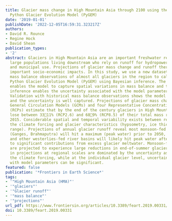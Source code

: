 ```yaml
---
title: Glacier mass change in High Mountain Asia through 2100 using the open-source
  Python Glacier Evolution Model (PyGEM)
date: '2019-01-01'
publishDate: '2022-12-05T16:59:31.323217Z'
authors:
- David R. Rounce
- Regine Hock
- David Shean
publication_types:
- '2'
abstract: Glaciers in High Mountain Asia are an important freshwater resource for
  large populations living downstream who rely on runoff for hydropower, irrigation,
  and municipal use. Projections of glacier mass change and runoff therefore have
  important socio-economic impacts. In this study, we use a new dataset of geodetic
  mass balance observations of almost all glaciers in the region to calibrate the
  Python Glacier Evolution Model (PyGEM) using Bayesian inference. The new dataset
  enables the model to capture spatial variations in mass balance and the Bayesian
  inference enables the uncertainty associated with the model parameters to be quantified.
  Validation with historical mass balance observations shows the model performs well
  and the uncertainty is well captured. Projections of glacier mass change for 22
  General Circulation Models (GCMs) and four Representative Concentration Pathways
  (RCPs) estimate that by the end of the century glaciers in High Mountain Asia will
  lose between 3311% (RCP2.6) and 689% (RCP8.5) of their total mass relative to
  2015. Considerable spatial and temporal variability exists between regions due to
  the climate forcing and glacier characteristics (hypsometry, ice thickness, elevation
  range). Projections of annual glacier runoff reveal most monsoon-fed river basins
  (Ganges, Brahmaputra) will hit a maximum (peak water) prior to 2050, while the Indus
  and other westerlies-fed river basins will likely hit peak water after 2050 due
  to significant contributions from excess glacier meltwater. Monsoon-fed watersheds
  are projected to experience large reductions in end-of-summer glacier runoff. Uncertainties
  in projections at regional scales are dominated by the uncertainty associated with
  the climate forcing, while at the individual glacier level, uncertainties associated
  with model parameters can be significant.
featured: false
publication: '*Frontiers in Earth Science*'
tags:
- '"High Mountain Asia (HMA)"'
- '"glaciers"'
- '"Glacier runoff"'
- '"mass balance"'
- '"projections"'
url_pdf: https://www.frontiersin.org/articles/10.3389/feart.2019.00331/abstract
doi: 10.3389/feart.2019.00331
---
```



